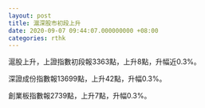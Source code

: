 ```yaml
---
layout: post
title: 滬深股市初段上升
date: 2020-09-07 09:44:07.000000000 +08:00
categories: rthk
---
```


滬股上升，上證指數初段報3363點，上升8點，升幅近0.3%。

深證成份指數報13699點，上升42點，升幅0.3%。

創業板指數報2739點，上升7點，升幅0.3%。

